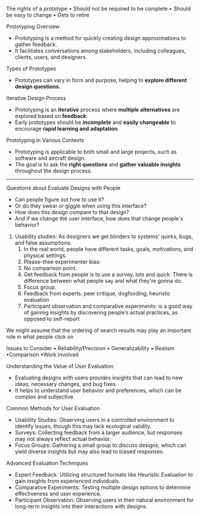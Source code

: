
The rights of a prototype
• Should not be required to be complete
• Should be easy to change
• Gets to retire

Prototyping Overview
- Prototyping is a method for quickly creating design approximations to gather feedback.
- It facilitates conversations among stakeholders, including colleagues, clients, users, and designers.

Types of Prototypes
- Prototypes can vary in form and purpose, helping to **explore different design questions**.

Iterative Design Process
- Prototyping is an **iterative** process where **multiple alternatives** are explored based on **feedback**.
- Early prototypes should be **incomplete** and **easily changeable** to encourage **rapid learning and adaptation**.

Prototyping in Various Contexts
- Prototyping is applicable to both small and large projects, such as software and aircraft design.
- The goal is to ask the **right questions** and **gather valuable insights** throughout the design process.

---
Questions about Evaluate Designs with People
- Can people figure out how to use it? 
- Or do they swear or giggle when using this interface? 
- How does this design compare to that design? 
- And if we change the user interface, how does that change people's behavior?

1. Usability studies: As designers we get blinders to systems' quirks, bugs, and false assumptions. 
	1. In the real world, people have different tasks, goals, motivations, and physical settings.
	2. Please-thee experimenter bias: 
	3. No comparison point.
	4. Get feedback from people is to use a survey, lots and quick. There is difference between what people say and what they're gonna do.
	5. Focus group.
	6. Feedback from experts: peer critique, dogfooding, heuristic evaluation
	7. Participant observation and comparative experiments: is a good way of gaining insights by discovering people’s actual practices, as opposed to self-report

We might assume that the ordering of search results may play an important role in what people click on

Issues to Consider
• Reliability/Precision
• Generalizability
• Realism
•Comparison
•Work Involved


Understanding the Value of User Evaluation
- Evaluating designs with users provides insights that can lead to new ideas, necessary changes, and bug fixes.
- It helps to understand user behavior and preferences, which can be complex and subjective.

Common Methods for User Evaluation
- Usability Studies: Observing users in a controlled environment to identify issues, though this may lack ecological validity.
- Surveys: Collecting feedback from a larger audience, but responses may not always reflect actual behavior.
- Focus Groups: Gathering a small group to discuss designs, which can yield diverse insights but may also lead to biased responses.

Advanced Evaluation Techniques

- Expert Feedback: Utilizing structured formats like Heuristic Evaluation to gain insights from experienced individuals.
- Comparative Experiments: Testing multiple design options to determine effectiveness and user experience.
- Participant Observation: Observing users in their natural environment for long-term insights into their interactions with designs.

